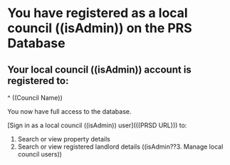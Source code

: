 # You have registered as a local council ((isAdmin)) on the PRS Database

## Your local council ((isAdmin)) account is registered to:

^ ((Council Name))

You now have full access to the database.

[Sign in  as a local council ((isAdmin)) user](((PRSD URL))) to:

1. Search or view property details
2. Search or view registered landlord details
((isAdmin??3. Manage local council users))
   